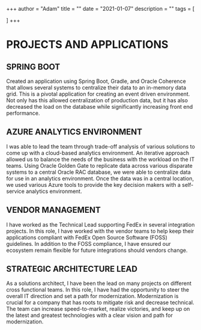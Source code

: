 +++
author = "Adam"
title = ""
date = "2021-01-07"
description = ""
tags = [
    
]
+++

# **PROJECTS AND APPLICATIONS**  
## **SPRING BOOT**  
Created an application using Spring Boot, Gradle, and Oracle Coherence that allows several systems to centralize their data to an in-memory data grid.  This is a pivotal application for creating an event driven environment.  Not only has this allowed centralization of production data, but it has also decreased the load on the database while significantly increasing front end performance.  

## **AZURE ANALYTICS ENVIRONMENT**  
I was able to lead the team through trade-off analysis of various solutions to come up with a cloud-based analytics environment.  An iterative approach allowed us to balance the needs of the business with the workload on the IT teams.  Using Oracle Golden Gate to replicate data across various disparate systems to a central Oracle RAC database, we were able to centralize data for use in an analytics environment.  Once the data was in a central location, we used various Azure tools to provide the key decision makers with a self-service analytics environment.   

## **VENDOR MANAGEMENT**  
I have worked as the Technical Lead supporting FedEx in several integration projects.  In this role, I have worked with the vendor teams to help keep their applications compliant with FedEx Open Source Software (FOSS) guidelines.  In addition to the FOSS compliance, I have ensured our ecosystem remain flexible for future integrations should vendors change.  

## **STRATEGIC ARCHITECTURE LEAD**  
As a solutions architect, I have been the lead on many projects on different cross functional teams.  In this role, I have had the opportunity to steer the overall IT direction and set a path for modernization.  Modernization is crucial for a company that has roots to mitigate risk and decrease technical.  The team can increase speed-to-market, realize victories, and keep up on the latest and greatest technologies with a clear vision and path for modernization.  
